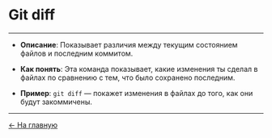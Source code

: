 # **Git diff**

---

- **Описание**: Показывает различия между текущим состоянием файлов и последним коммитом.

- **Как понять**: Эта команда показывает, какие изменения ты сделал в файлах по сравнению с тем, что было сохранено последним.

- **Пример**: `git diff` — покажет изменения в файлах до того, как они будут закоммичены.

---

[← На главную](./readme.md)
